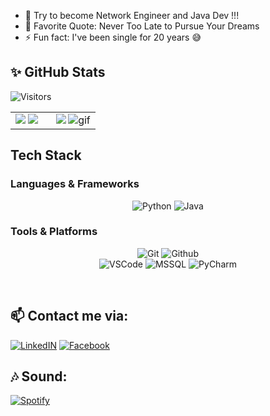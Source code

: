 - 🔭 Try to become Network Engineer and Java Dev !!!
- 🥅 Favorite Quote: Never Too Late to Pursue Your Dreams
- :zap: Fun fact: I've been single for 20 years 😅

## ✨ GitHub Stats   

![Visitors](https://api.visitorbadge.io/api/daily?path=https%3A%2F%2Fgithub.com%2Fdothien3110&label=VISITORS&labelColor=%232ccce4&countColor=%23697689&style=flat)

<table>
<tr>
  <td width="48%">
    <img src="https://github-readme-stats.vercel.app/api?username=dothien3110&theme=blue-green" />
    <img src="https://github-readme-stats.vercel.app/api/top-langs/?username=dothien3110&theme=blue-green"/>
  </td>
  <td width="52%"><img alt="gif" align="right" src=".github/assets/coding.gif"/>
    <img src="http://ForTheBadge.com/images/badges/built-by-developers.svg"/>
  </td>
</tr>
<table>

## Tech Stack 
### Languages & Frameworks
<p align="center">
<img alt="Python" src="https://img.shields.io/badge/python-3670A0?style=for-the-badge&logo=python&logoColor=ffdd54">
<img alt="Java" src="https://img.shields.io/badge/Java-ED8B00?style=for-the-badge&logo=openjdk&logoColor=white">

<br/>
</p>


### Tools & Platforms
<p align="center">
<img alt="Git" src="https://img.shields.io/badge/Git-f05134?style=for-the-badge&logo=git&logoColor=f05134&labelColor=282828">
<img alt="Github" src="https://img.shields.io/badge/GitHub-100000?style=for-the-badge&logo=github&logoColor=white" />
<br/>
<img alt="VSCode" src="https://img.shields.io/badge/Visual%20Studio%20Code-0078d7.svg?style=for-the-badge&logo=visual-studio-code&logoColor=white">
<img alt="MSSQL" src="https://img.shields.io/badge/Microsoft_SQL_Server-CC2927?style=for-the-badge&logo=microsoft-sql-server&logoColor=white">
<img alt="PyCharm" src="https://img.shields.io/badge/PyCharm-000000.svg?&style=for-the-badge&logo=PyCharm&logoColor=white">
<br/>
</p>
<br />

## 📫 Contact me via:

[![LinkedIN](https://img.shields.io/badge/LinkedIn-0077B5?style=for-the-badge&logo=linkedin&logoColor=white)](https://www.linkedin.com/in/thi%E1%BB%87n-%C4%91%E1%BB%97-69b347322/)
[![Facebook](https://img.shields.io/badge/Facebook-1877F2?style=for-the-badge&logo=facebook&logoColor=white)](https://www.facebook.com/dongocthien1111)

## 🎶 Sound:
[![Spotify](	https://img.shields.io/badge/Spotify-1ED760?&style=for-the-badge&logo=spotify&logoColor=white)](https://open.spotify.com/playlist/4oaJIeAvuxBxbN1rWPvDxl)
<!--
**dothien3110/dothien3110** is a ✨ _special_ ✨ repository because its `README.md` (this file) appears on your GitHub profile.

Here are some ideas to get you started:

- 🔭 I’m currently working on ...
- 🌱 I’m currently learning ...
- 👯 I’m looking to collaborate on ...
- 🤔 I’m looking for help with ...
- 💬 Ask me about ...
- 📫 How to reach me: ...
- 😄 Pronouns: ...
- ⚡ Fun fact: ...
-->
